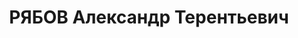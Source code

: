 ---
title: РЯБОВ Александр Терентьевич
description: "Род. в 1917, Томская губ., г. Славгород, русский, из рабочих., обр.:\
  \ 6 групп, б/п. Проживал: Красноярский кр., Хакасская АО, г. Усть- Абакан. Слесарь\
  \ депо на станции Абакан КЖД. \n  Арестован 17.06.1937. Обв. по ст. 58-7, 58-8,\
  \ 58-11 УК РСФСР. Приговор: ВК ВС СССР, 20.07.1938 – 15 лет тюремного заключения\
  \ и 5 лет лишения политических прав с конфискацией личного имущества. \n  Реабилитирован\
  \ ВК ВС СССР 08.06.1957"
---